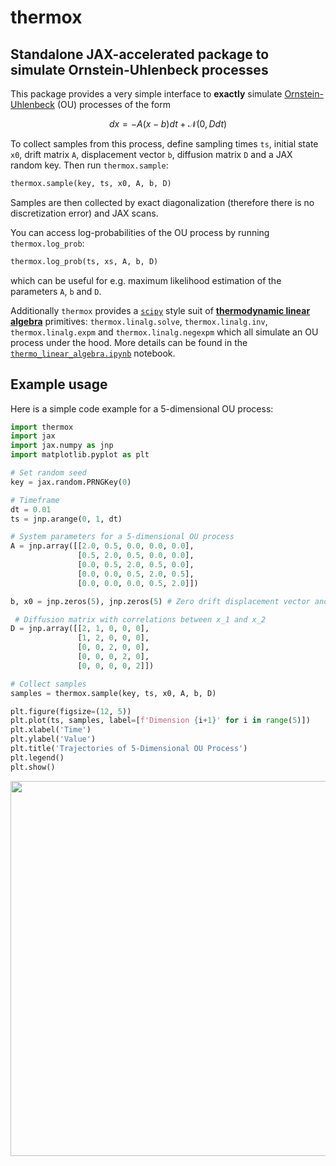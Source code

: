 # thermox
## Standalone JAX-accelerated package to simulate Ornstein-Uhlenbeck processes

This package provides a very simple interface to **exactly** simulate [Ornstein-Uhlenbeck](https://en.wikipedia.org/wiki/Ornstein%E2%80%93Uhlenbeck_process) (OU) processes of the form 

$$ dx = - A(x - b) dt + \mathcal{N}(0, D dt) $$

To collect samples from this process, define sampling times `ts`, initial state `x0`, drift matrix `A`, displacement vector `b`, diffusion matrix `D` and a JAX random key. Then run `thermox.sample`:

```python
thermox.sample(key, ts, x0, A, b, D) 
```
Samples are then collected by exact diagonalization (therefore there is no discretization error) and JAX scans.

You can access log-probabilities of the OU process by running `thermox.log_prob`:

```python
thermox.log_prob(ts, xs, A, b, D)
```

which can be useful for e.g. maximum likelihood estimation of the parameters `A`, `b` and `D`.

Additionally `thermox` provides a [`scipy`](https://docs.scipy.org/doc/scipy/reference/linalg.html) style suit of [**thermodynamic linear algebra**](https://arxiv.org/abs/2308.05660) primitives: `thermox.linalg.solve`, `thermox.linalg.inv`, `thermox.linalg.expm` and `thermox.linalg.negexpm` which all simulate an OU process under the hood. More details can be found in the [`thermo_linear_algebra.ipynb`](/thermo_linear_algebra.ipynb) notebook.


## Example usage

Here is a simple code example for a 5-dimensional OU process:
```python
import thermox
import jax
import jax.numpy as jnp
import matplotlib.pyplot as plt

# Set random seed
key = jax.random.PRNGKey(0)

# Timeframe
dt = 0.01
ts = jnp.arange(0, 1, dt)

# System parameters for a 5-dimensional OU process
A = jnp.array([[2.0, 0.5, 0.0, 0.0, 0.0],
               [0.5, 2.0, 0.5, 0.0, 0.0],
               [0.0, 0.5, 2.0, 0.5, 0.0],
               [0.0, 0.0, 0.5, 2.0, 0.5],
               [0.0, 0.0, 0.0, 0.5, 2.0]])

b, x0 = jnp.zeros(5), jnp.zeros(5) # Zero drift displacement vector and initial state

 # Diffusion matrix with correlations between x_1 and x_2
D = jnp.array([[2, 1, 0, 0, 0],
               [1, 2, 0, 0, 0],
               [0, 0, 2, 0, 0],
               [0, 0, 0, 2, 0],
               [0, 0, 0, 0, 2]])

# Collect samples
samples = thermox.sample(key, ts, x0, A, b, D)

plt.figure(figsize=(12, 5))
plt.plot(ts, samples, label=[f'Dimension {i+1}' for i in range(5)])
plt.xlabel('Time')
plt.ylabel('Value')
plt.title('Trajectories of 5-Dimensional OU Process')
plt.legend()
plt.show()
```

<p align="center">
  <img src="https://storage.googleapis.com/normal-blog-artifacts/thermo-playground/ou_trajectories.png" width="600" lineheight = -10%/>
  <br>
</p>


